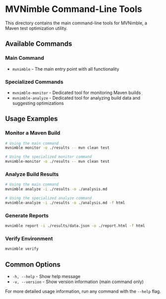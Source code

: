 # MVNimble Command-Line Tools

This directory contains the main command-line tools for MVNimble, a Maven test optimization utility.

## Available Commands

### Main Command

- `mvnimble` - The main entry point with all functionality

### Specialized Commands

- `mvnimble-monitor` - Dedicated tool for monitoring Maven builds
- `mvnimble-analyze` - Dedicated tool for analyzing build data and suggesting optimizations

## Usage Examples

### Monitor a Maven Build

```bash
# Using the main command
mvnimble monitor -o ./results -- mvn clean test

# Using the specialized monitor command
mvnimble-monitor -o ./results -- mvn clean test
```

### Analyze Build Results

```bash
# Using the main command
mvnimble analyze -i ./results -o ./analysis.md

# Using the specialized analyze command
mvnimble-analyze -i ./results -o ./analysis.md -f html
```

### Generate Reports

```bash
mvnimble report -i ./results/data.json -o ./report.html -f html
```

### Verify Environment

```bash
mvnimble verify
```

## Common Options

- `-h, --help` - Show help message
- `-v, --version` - Show version information (main command only)

For more detailed usage information, run any command with the `--help` flag.